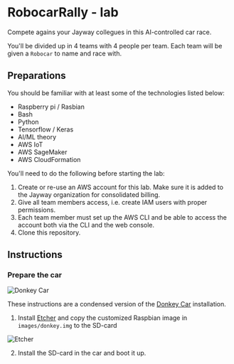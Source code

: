 # RobocarRally - lab

Compete agains your Jayway collegues in this AI-controlled car race.

You'll be divided up in 4 teams with 4 people per team. Each team will be given a `Robocar` to name and race with.

## Preparations

You should be familiar with at least some of the technologies listed below:

- Raspberry pi / Rasbian
- Bash
- Python
- Tensorflow / Keras
- AI/ML theory
- AWS IoT
- AWS SageMaker
- AWS CloudFormation

You'll need to do the following before starting the lab:

1. Create or re-use an AWS account for this lab. Make sure it is added to the Jayway organization for consolidated billing.
1. Give all team members access, i.e. create IAM users with proper permissions.
1. Each team member must set up the AWS CLI and be able to access the account both via the CLI and the web console.
1. Clone this repository.

## Instructions

### Prepare the car

![Donkey Car](http://www.donkeycar.com/uploads/7/8/1/7/7817903/donkey-car-graphic_orig.jpg)

These instructions are a condensed version of the [Donkey Car](http://docs.donkeycar.com/) installation.

1. Install [Etcher](https://etcher.io/) and copy the customized Raspbian image in `images/donkey.img` to the SD-card

![Etcher](https://etcher.io/static/screenshot.gif)

2. Install the SD-card in the car and boot it up.
